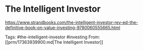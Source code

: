 # The Intelligent Investor
https://www.strandbooks.com/the-intelligent-investor-rev-ed-the-definitive-book-on-value-investing-9780060555665.html


Tags: #the-intelligent-investor #investing
From: [[prm/17363939900.md|The Intelligent Investor]]